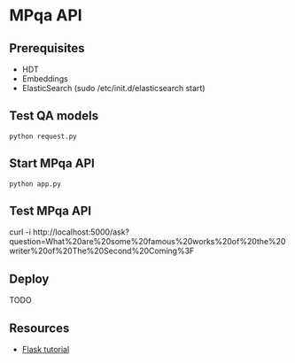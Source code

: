 # MPqa API

## Prerequisites

* HDT
* Embeddings
* ElasticSearch (sudo /etc/init.d/elasticsearch start)

## Test QA models

```
python request.py 
```

## Start MPqa API

```
python app.py
```

## Test MPqa API

curl -i http://localhost:5000/ask?question=What%20are%20some%20famous%20works%20of%20the%20writer%20of%20The%20Second%20Coming%3F


## Deploy

TODO


## Resources

* [Flask tutorial](https://blog.miguelgrinberg.com/post/designing-a-restful-api-with-python-and-flask)
